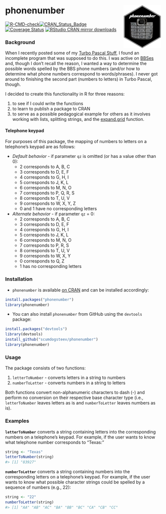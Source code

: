 
<!-- README.md is generated from README.Rmd. Please edit that file -->

# phonenumber <img src="man/figures/logo.png" align="right" height="139" />

<!-- badges: start -->

[![R-CMD-check](https://github.com/scumdogsteev/phonenumber/workflows/R-CMD-check/badge.svg)](https://github.com/scumdogsteev/phonenumber/actions)[![CRAN\_Status\_Badge](https://www.r-pkg.org/badges/version/phonenumber)](https://cran.r-project.org/package=phonenumber)
[![Coverage
Status](https://coveralls.io/repos/scumdogsteev/phonenumber/badge.svg?branch=master&service=github)](https://coveralls.io/github/scumdogsteev/phonenumber?branch=master)
[![RStudio CRAN mirror
downloads](https://cranlogs.r-pkg.org/badges/grand-total/phonenumber)](https://cran.rstudio.com/package=phonenumber)
<!-- badges: end -->

### Background

When I recently posted some of my [Turbo Pascal
Stuff](https://stevemyles.site/blog/2015/06/19/turbo-pascal-stuff/), I
found an incomplete program that was supposed to do this. I was active
on [BBSes](https://en.wikipedia.org/wiki/Bulletin_board_system) and,
though I don’t recall the reason, I wanted a way to determine the
possible words spelled by the BBS phone numbers (and/or how to determine
what phone numbers correspond to words/phrases). I never got around to
finishing the second part (numbers to letters) in Turbo Pascal, though.

I decided to create this functionality in R for three reasons:

1.  to see if I could write the functions
2.  to learn to publish a package to CRAN
3.  to serve as a possible pedagogical example for others as it involves
    working with lists, splitting strings, and the
    [expand.grid](https://stat.ethz.ch/R-manual/R-devel/library/base/html/expand.grid.html)
    function.

#### Telephone keypad

For purposes of this package, the mapping of numbers to letters on a
telephone’s keypad are as follows:

-   *Default behavior* - if parameter `qz` is omitted (or has a value
    other than 0):
    -   2 corresponds to A, B, C
    -   3 corresponds to D, E, F
    -   4 corresponds to G, H, I
    -   5 corresponds to J, K, L
    -   6 corresponds to M, N, O
    -   7 corresponds to P, Q, R, S
    -   8 corresponds to T, U, V
    -   9 corresponds to W, X, Y, Z
    -   0 and 1 have no corresponding letters
-   *Alternate behavior* - if parameter `qz` = 0:
    -   2 corresponds to A, B, C
    -   3 corresponds to D, E, F
    -   4 corresponds to G, H, I
    -   5 corresponds to J, K, L
    -   6 corresponds to M, N, O
    -   7 corresponds to P, R, S
    -   8 corresponds to T, U, V
    -   9 corresponds to W, X, Y
    -   0 corresponds to Q, Z
    -   1 has no corresponding letters

### Installation

-   `phonenumber` is available [on
    CRAN](http://cran.r-project.org/package=phonenumber) and can be
    installed accordingly:

``` r
install.packages("phonenumber")
library(phonenumber)
```

-   You can also install `phonenumber` from GitHub using the `devtools`
    package:

``` r
install.packages("devtools")
library(devtools)
install_github("scumdogsteev/phonenumber")
library(phonenumber)
```

### Usage

The package consists of two functions:

1.  `letterToNumber` - converts letters in a string to numbers
2.  `numberToLetter` - converts numbers in a string to letters

Both functions convert non-alphanumeric characters to dash (-) and
perform no conversion on their respective base character type (i.e.,
`letterToNumber` leaves letters as is and `numberToLetter` leaves
numbers as is).

### Examples

**`letterToNumber`** converts a string containing letters into the
corresponding numbers on a telephone’s keypad. For example, if the user
wants to know what telephone number corresponds to “Texas:”

``` r
string <- "Texas"
letterToNumber(string)
#> [1] "83927"
```

**`numberToLetter`** converts a string containing numbers into the
corresponding letters on a telephone’s keypad. For example, if the user
wants to know what possible character strings could be spelled by a
sequence of numbers (e.g., 22):

``` r
string <- "22"
numberToLetter(string)
#> [1] "AA" "AB" "AC" "BA" "BB" "BC" "CA" "CB" "CC"
```
